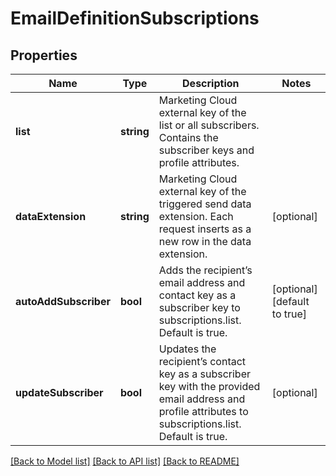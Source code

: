 # EmailDefinitionSubscriptions

## Properties
Name | Type | Description | Notes
------------ | ------------- | ------------- | -------------
**list** | **string** | Marketing Cloud external key of the list or all subscribers. Contains the subscriber keys and profile attributes. | 
**dataExtension** | **string** | Marketing Cloud external key of the triggered send data extension. Each request inserts as a new row in the data extension. | [optional] 
**autoAddSubscriber** | **bool** | Adds the recipient’s email address and contact key as a subscriber key to subscriptions.list. Default is true. | [optional] [default to true]
**updateSubscriber** | **bool** | Updates the recipient’s contact key as a subscriber key with the provided email address and profile attributes to subscriptions.list. Default is true. | [optional] 

[[Back to Model list]](../README.md#documentation-for-models) [[Back to API list]](../README.md#documentation-for-api-endpoints) [[Back to README]](../README.md)


